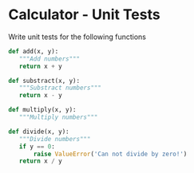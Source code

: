 # Calculator - Unit Tests

Write unit tests for the following functions

```python
def add(x, y):
   """Add numbers"""
   return x + y

def substract(x, y):
   """Substract numbers"""
   return x - y

def multiply(x, y):
   """Multiply numbers"""

def divide(x, y):
   """Divide numbers"""
   if y == 0:
       raise ValueError('Can not divide by zero!')
   return x / y
```
